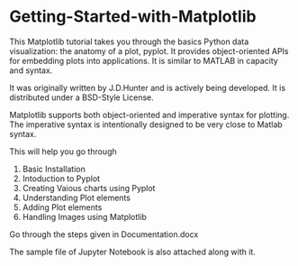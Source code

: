 # Getting-Started-with-Matplotlib

This Matplotlib tutorial takes you through the basics Python data visualization: the anatomy of a plot, pyplot.
It provides object-oriented APIs for embedding plots into applications. It is similar to MATLAB in capacity and syntax.

It was originally written by J.D.Hunter and is actively being developed. It is distributed under a BSD-Style License.

Matplotlib supports both object-oriented and imperative syntax for plotting. The imperative syntax is intentionally designed to be very close to Matlab syntax.

This will help you go through 
1) Basic Installation 
2) Intoduction to Pyplot
3) Creating Vaious charts using Pyplot
4) Understanding Plot elements
5) Adding Plot elements
6) Handling Images using Matplotlib

Go through the steps given in Documentation.docx

The sample file of Jupyter Notebook is also attached along with it.
